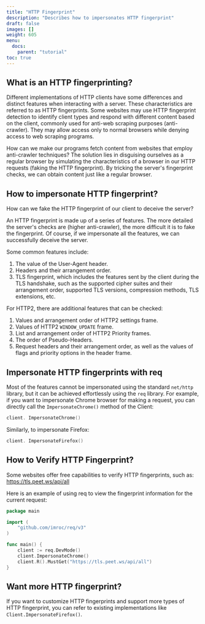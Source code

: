 ```yaml
---
title: "HTTP Fingerprint"
description: "Describes how to impersonates HTTP fingerprint"
draft: false
images: []
weight: 605
menu:
  docs:
    parent: "tutorial"
toc: true
---
```


## What is an HTTP fingerprinting?

Different implementations of HTTP clients have some differences and distinct features when interacting with a server. These characteristics are referred to as HTTP fingerprints. Some websites may use HTTP fingerprint detection to identify client types and respond with different content based on the client, commonly used for anti-web scraping purposes (anti-crawler). They may allow access only to normal browsers while denying access to web scraping programs.

How can we make our programs fetch content from websites that employ anti-crawler techniques? The solution lies in disguising ourselves as a regular browser by simulating the characteristics of a browser in our HTTP requests (faking the HTTP fingerprint). By tricking the server's fingerprint checks, we can obtain content just like a regular browser.

## How to impersonate HTTP fingerprint?

How can we fake the HTTP fingerprint of our client to deceive the server?

An HTTP fingerprint is made up of a series of features. The more detailed the server's checks are (higher anti-crawler), the more difficult it is to fake the fingerprint. Of course, if we impersonate all the features, we can successfully deceive the server.

Some common features include:
1. The value of the User-Agent header.
2. Headers and their arrangement order.
3. TLS fingerprint, which includes the features sent by the client during the TLS handshake, such as the supported cipher suites and their arrangement order, supported TLS versions, compression methods, TLS extensions, etc.

For HTTP2, there are additional features that can be checked:
1. Values and arrangement order of HTTP2 settings frame.
2. Values of HTTP2 `WINDOW_UPDATE` frame.
3. List and arrangement order of HTTP2 Priority frames.
4. The order of Pseudo-Headers.
5. Request headers and their arrangement order, as well as the values of flags and priority options in the header frame.

## Impersonate HTTP fingerprints with req

Most of the features cannot be impersonated using the standard `net/http` library, but it can be achieved effortlessly using the `req` library. For example, if you want to impersonate Chrome browser for making a request, you can directly call the `ImpersonateChrome()` method of the Client:

```go
client. ImpersonateChrome()
```

Similarly, to impersonate Firefox:

```go
client. ImpersonateFirefox()
```

## How to Verify HTTP Fingerprint?

Some websites offer free capabilities to verify HTTP fingerprints, such as: https://tls.peet.ws/api/all

Here is an example of using req to view the fingerprint information for the current request:

```go
package main

import (
	"github.com/imroc/req/v3"
)

func main() {
	client := req.DevMode()
	client.ImpersonateChrome()
	client.R().MustGet("https://tls.peet.ws/api/all")
}
```

## Want more HTTP fingerprint?

If you want to customize HTTP fingerprints and support more types of HTTP fingerprint, you can refer to existing implementations like `Client.ImpersonateFirefox()`.
